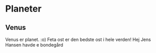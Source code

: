 # Planeter
## Venus
Venus er planet. :o)
Feta ost er den bedste ost i hele verden!
Hej
Jens Hansen havde e bondegård
